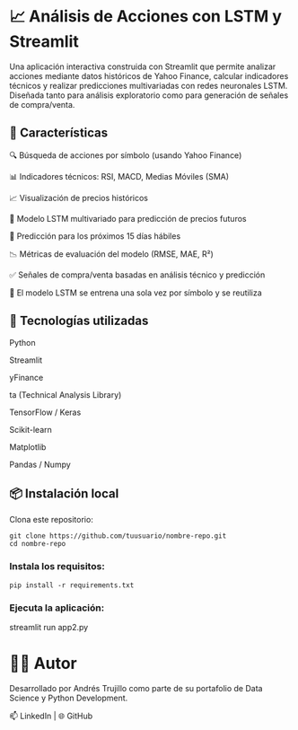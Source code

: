# 📈 Análisis de Acciones con LSTM y Streamlit
Una aplicación interactiva construida con Streamlit que permite analizar acciones mediante datos históricos de Yahoo Finance, calcular indicadores técnicos y realizar predicciones multivariadas con redes neuronales LSTM. Diseñada tanto para análisis exploratorio como para generación de señales de compra/venta.

## 🚀 Características
🔍 Búsqueda de acciones por símbolo (usando Yahoo Finance)

📊 Indicadores técnicos: RSI, MACD, Medias Móviles (SMA)

📈 Visualización de precios históricos

🤖 Modelo LSTM multivariado para predicción de precios futuros

📅 Predicción para los próximos 15 días hábiles

📉 Métricas de evaluación del modelo (RMSE, MAE, R²)

✅ Señales de compra/venta basadas en análisis técnico y predicción

🧠 El modelo LSTM se entrena una sola vez por símbolo y se reutiliza

## 🧰 Tecnologías utilizadas
Python

Streamlit

yFinance

ta (Technical Analysis Library)

TensorFlow / Keras

Scikit-learn

Matplotlib

Pandas / Numpy

## 📦 Instalación local
Clona este repositorio:

    git clone https://github.com/tuusuario/nombre-repo.git
    cd nombre-repo

### Instala los requisitos:

    pip install -r requirements.txt

### Ejecuta la aplicación:

streamlit run app2.py

# 🧑‍💻 Autor
Desarrollado por Andrés Trujillo como parte de su portafolio de Data Science y Python Development.

📫 LinkedIn | 🌐 GitHub

